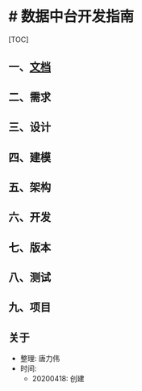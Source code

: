 # # 数据中台开发指南

[TOC]

## 一、[文档]((document/README.md))



## 二、需求



## 三、设计



## 四、建模



## 五、架构



## 六、开发



## 七、版本



## 八、测试



## 九、项目



## 关于

- 整理: 唐力伟
- 时间: 
  - 20200418: 创建



